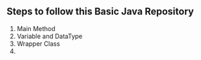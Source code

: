 ## Steps to follow this Basic Java Repository
1. Main Method
2. Variable and DataType
3. Wrapper Class
4. 
